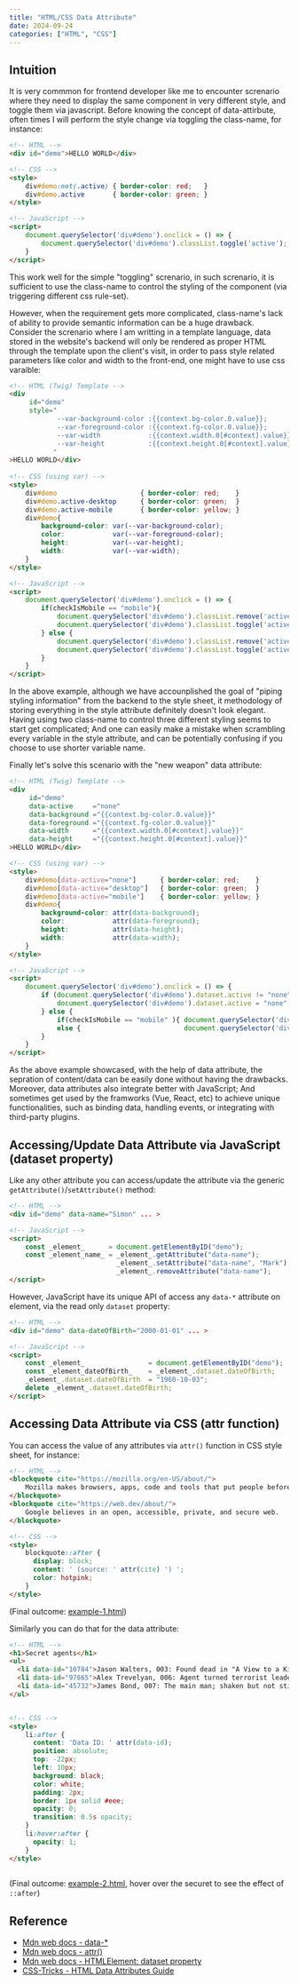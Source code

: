 ```yaml
---
title: "HTML/CSS Data Attribute"
date: 2024-09-24
categories: ["HTML", "CSS"]
---
```




## Intuition

It is very commmon for frontend developer like me to encounter screnario where they need to display the same component in very different style, and toggle them via javascript. Before knowing the concept of data-attirbute, often times I will perform the style change via toggling the class-name, for instance: 

```html
<!-- HTML -->
<div id="demo">HELLO WORLD</div>

<!-- CSS --> 
<style>
    div#demo:not(.active) { border-color: red;   }
    div#demo.active       { border-color: green; }
</style>

<!-- JavaScript -->
<script>
	document.querySelector('div#demo').onclick = () => {
		document.querySelector('div#demo').classList.toggle('active');
	}
</script>
```

This work well for the simple "toggling" screnario,  in such screnario, it is sufficient to use the class-name to control the styling of the component (via triggering different css rule-set). 

However, when the requirement gets more complicated, class-name's lack of ability to provide semantic information can be a huge drawback. Consider the screnario where I am writting in a template language, data stored in the website's backend will only be rendered as proper HTML through the template upon the client's visit, in order to pass style related parameters like color and width to the front-end, one might have to use css varaible: 

```html
<!-- HTML (Twig) Template --> 
<div 
     id="demo" 
     style="
            --var-background-color :{{context.bg-color.0.value}}; 
            --var-foreground-color :{{context.fg-color.0.value}}; 
            --var-width            :{{context.width.0[#context].value}}; 
            --var-height           :{{context.height.0[#context].value}}; 
           "
>HELLO WORLD</div>
	
<!-- CSS (using var) --> 
<style>
    div#demo                     { border-color: red;    }
    div#demo.active-desktop      { border-color: green;  }
    div#demo.active-mobile       { border-color: yellow; }
    div#demo{ 
        background-color: var(--var-background-color); 
        color:            var(--var-foreground-color);
        height:           var(--var-height);
        width:            var(--var-width);
    }
</style>

<!-- JavaScript -->
<script>
	document.querySelector('div#demo').onclick = () => {
        if(checkIsMobile == "mobile"){
            document.querySelector('div#demo').classList.remove('active-desktop');
            document.querySelector('div#demo').classList.toggle('active-mobile' );
        } else {
            document.querySelector('div#demo').classList.remove('active-mobile' );
            document.querySelector('div#demo').classList.toggle('active-desktop');
        }
	}
</script>
```

In the above example, although we have accounplished the goal of "piping styling information" from the backend to the style sheet, it methodology of storing everything in the style attribute definitely doesn't look elegant. Having using two class-name to control three different styling seems to start get complicated; And one can easily make a mistake when scrambling every variable in the style attribute, and can be potentially confusing if you choose to use shorter variable name.

Finally let's solve this scenario with the "new weapon" data attribute: 

```html
<!-- HTML (Twig) Template --> 
<div 
     id="demo" 
     data-active     ="none"
     data-background ="{{context.bg-color.0.value}}"
     data-foreground ="{{context.fg-color.0.value}}"
     data-width      ="{{context.width.0[#context].value}}"
     data-height     ="{{context.height.0[#context].value}}"
>HELLO WORLD</div>

<!-- CSS (using var) --> 
<style>
    div#demo[data-active="none"]      { border-color: red;    }
    div#demo[data-active="desktop"]   { border-color: green;  }
    div#demo[data-active="mobile"]    { border-color: yellow; }
    div#demo{ 
        background-color: attr(data-background);
        color:            attr(data-foreground);
        height:           attr(data-height);
        width:            attr(data-width);
    }
</style>

<!-- JavaScript -->
<script>
	document.querySelector('div#demo').onclick = () => {
        if (document.querySelector('div#demo').dataset.active != "none"){
            document.querySelector('div#demo').dataset.active = "none";
        } else {
            if(checkIsMobile == "mobile" ){ document.querySelector('div#demo').dataset.active = "mobile"; } 
            else {                          document.querySelector('div#demo').dataset.active = "desktop";}
        }
	}
</script>

```

As the above example showcased, with the help of data attribute, the sepration of content/data can be easily done without having the drawbacks. Moreover, data attributes also integrate better with JavaScript; And sometimes get used by the framworks (Vue, React, etc) to achieve unique functionalities, such as binding data, handling events, or integrating with third-party plugins.



## Accessing/Update Data Attribute via JavaScript (dataset property)

Like any other attribute you can access/update the attribute via the generic `getAttribute()`/`setAttribute()` method: 

```html
<!-- HTML -->
<div id="demo" data-name="Simon" ... >

<!-- JavaScript -->
<script>
	const _element_      = document.getElementByID("demo");
    const _element_name_ = _element_.getAttribute("data-name");           // Access Data Attribute
                           _element_.setAttribute("data-name", "Mark");   // Update Data Attribute
						   _element_.removeAttribute("data-name");        // Delete Data Attribute
</script>
```

However, JavaScript have its unique API of access any `data-*` attribute on element, via the read only `dataset` property: 

```html
<!-- HTML -->
<div id="demo" data-dateOfBirth="2000-01-01" ... >

<!-- JavaScript -->
<script>
    const _element_                = document.getElementByID("demo");
    const _element_dateOfBirth_    = _element_.dataset.dateOfBirth;    // Access Data Attribute 
    _element_.dataset.dateOfBirth  = "1960-10-03";                     // Update Data Attribute
    delete _element_.dataset.dateOfBirth;                              // Delete Data Attribute
</script>
```



## Accessing Data Attribute via CSS (attr function)

You can access the value of any attributes via `attr()` function in CSS style sheet, for instance: 

```html
<!-- HTML -->
<blockquote cite="https://mozilla.org/en-US/about/">
	Mozilla makes browsers, apps, code and tools that put people before profit.
</blockquote>
<blockquote cite="https://web.dev/about/">
	Google believes in an open, accessible, private, and secure web.
</blockquote>

<!-- CSS --> 
<style>
    blockquote::after {
      display: block;
      content: ' (source: ' attr(cite) ') ';
      color: hotpink;
    }
</style>
```

(Final outcome: [example-1.html](example-1.html))

Similarly you can do that for the data attribute: 

```html
<!-- HTML -->
<h1>Secret agents</h1>
<ul>
  <li data-id="10784">Jason Walters, 003: Found dead in "A View to a Kill".</li>
  <li data-id="97865">Alex Trevelyan, 006: Agent turned terrorist leader; James' nemesis in "Goldeneye".</li>
  <li data-id="45732">James Bond, 007: The main man; shaken but not stirred.</li>
</ul>


<!-- CSS --> 
<style>
    li:after {
      content: 'Data ID: ' attr(data-id);
      position: absolute;
      top: -22px;
      left: 10px;
      background: black;
      color: white;
      padding: 2px;
      border: 1px solid #eee;
      opacity: 0;
      transition: 0.5s opacity;
    }
    li:hover:after {
      opacity: 1;
    }
</style>
    
```

(Final outcome: [example-2.html](example-2.html), hover over the securet to see the effect of `::after`)



## Reference 

-   [Mdn web docs - data-*](https://developer.mozilla.org/en-US/docs/Web/HTML/Global_attributes/data-*)
-   [Mdn web docs - attr()](https://developer.mozilla.org/en-US/docs/Web/CSS/attr)
-   [Mdn web docs - HTMLElement: dataset property](https://developer.mozilla.org/en-US/docs/Web/API/HTMLElement/dataset)
-   [CSS-Tricks - HTML Data Attributes Guide](https://css-tricks.com/a-complete-guide-to-data-attributes/)